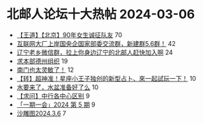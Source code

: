 # 北邮人论坛十大热帖 2024-03-06

- [【王道】【北京】90年女生诚征队友](https://bbs.byr.cn/article/Friends/2050879) 70
- [互联网大厂上岸国央企国家部委交流群，新建群5.6群！](https://bbs.byr.cn/article/WorkLife/1210957) 42
- [辽宁老乡微信群，拉上你身边辽宁的北邮人赶快加入啊](https://bbs.byr.cn/article/NorthEast/941629) 24
- [求本部德州组织](https://bbs.byr.cn/article/BoardGame/56978) 19
- [南门也太灵敏了！](https://bbs.byr.cn/article/Talking/6411801) 12
- [【转】超神准！星座小王子独创的新型占卜、來一起試玩一下！](https://bbs.byr.cn/article/Constellations/326533) 10
- [水要来了，水盆准备好了么](https://bbs.byr.cn/article/Financial/84014) 10
- [【求问】中行各中心区别](https://bbs.byr.cn/article/Job/2208039) 9
- [「一期一会」2024 第 5 期](https://bbs.byr.cn/article/Innovation/8662) 9
- [沙雕图2024.3.6](https://bbs.byr.cn/article/Picture/3358868) 7


